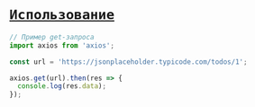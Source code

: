 # [`Использование`](../index.md)

```js
// Пример get-запроса
import axios from 'axios';

const url = 'https://jsonplaceholder.typicode.com/todos/1';

axios.get(url).then(res => {
  console.log(res.data);
});
```
